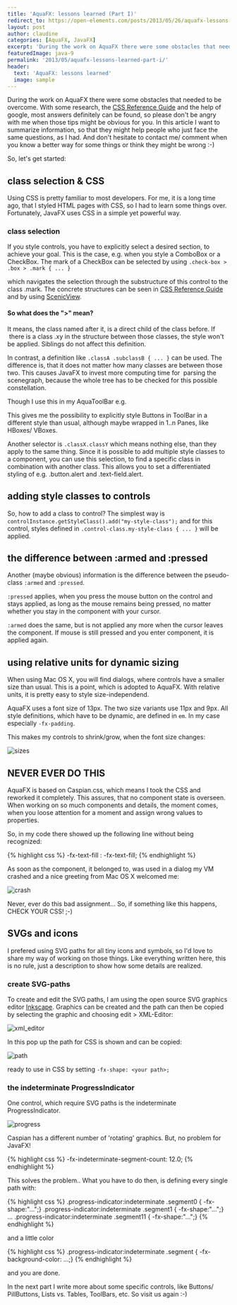 ```yaml
---
title: 'AquaFX: lessons learned (Part I)'
redirect_to: https://open-elements.com/posts/2013/05/26/aquafx-lessons-learned-part-i/
layout: post
author: claudine
categories: [AquaFX, JavaFX]
excerpt: 'During the work on AquaFX there were some obstacles that needed to be overcome. In this article I want to summarize information, so that they might help people who just face the same questions, as I had.'
featuredImage: java-9
permalink: '2013/05/aquafx-lessons-learned-part-i/'
header:
  text: 'AquaFX: lessons learned'
  image: sample
---
```

During the work on AquaFX there were some obstacles that needed to be overcome. With some research, the [CSS Reference Guide](http://docs.oracle.com/javafx/2/api/javafx/scene/doc-files/cssref.html) and the help of google, most answers definitely can be found, so please don't be angry with me when those tips might be obvious for you. In this article I want to summarize information, so that they might help people who just face the same questions, as I had. And don't hesitate to contact me/ comment when you know a better way for some things or think they might be wrong :-)

So, let's get started:

## class selection & CSS

Using CSS is pretty familiar to most developers. For me, it is a long time ago, that I styled HTML pages with CSS, so I had to learn some things over. Fortunately, JavaFX uses CSS in a simple yet powerful way.

### class selection

If you style controls, you have to explicitly select a desired section, to achieve your goal. This is the case, e.g. when you style a ComboBox or a CheckBox. The mark of a CheckBox can be selected by using `.check-box > .box > .mark { ... }`

which navigates the selection through the substructure of this control to the class .mark. The concrete structures can be seen in [CSS Reference Guide](http://docs.oracle.com/javafx/2/api/javafx/scene/doc-files/cssref.html) and by using [ScenicView](http://fxexperience.com/scenic-view/).

#### So what does the ">" mean?

It means, the class named after it, is a direct child of the class before. If  there is a class .xy in the structure between those classes, the style won't be applied. Siblings do not affect this definition.

In contrast, a definition like `.classA .subclassB { ... }` can be used. The difference is, that it does not matter how many classes are between those two. This causes JavaFX to invest more computing time for  parsing the scenegraph, because the whole tree has to be checked for this possible constellation.

Though I use this in my AquaToolBar e.g.

This gives me the possibility to explicitly style Buttons in ToolBar in a different style than usual, although maybe wrapped in 1..n Panes, like HBoxes/ VBoxes.

Another selector is `.classX.classY` which means nothing else, than they apply to the same thing. Since it is possible to add multiple style classes to a component, you can use this selection, to find a specific class in combination with another class. This allows you to set a differentiated styling of e.g. .button.alert and .text-field.alert.

## adding style classes to controls

So, how to add a class to control? The simplest way is `controlInstance.getStyleClass().add("my-style-class");` and for this control, styles defined in `.control-class.my-style-class { ... }` will be applied.

## the difference between :armed and :pressed

Another (maybe obvious) information is the difference between the pseudo-class `:armed` and `:pressed`.

`:pressed` applies, when you press the mouse button on the control and stays applied, as long as the mouse remains being pressed, no matter whether you stay in the component with your cursor.

`:armed` does the same, but is not applied any more when the cursor leaves the component. If mouse is still pressed and you enter component, it is applied again.

## using relative units for dynamic sizing

When using Mac OS X, you will find dialogs, where controls have a smaller size than usual. This is a point, which is adopted to AquaFX. With relative units, it is pretty easy to style size-independend.

AquaFX uses a font size of 13px. The two size variants use 11px and 9px. All style definitions, which have to be dynamic, are defined in `em`. In my case especially `-fx-padding`.

This makes my controls to shrink/grow, when the font size changes:

![sizes](/assets/posts/guigarage-legacy/sizes.png)

## NEVER EVER DO THIS

AquaFX is based on Caspian.css, which means I took the CSS and reworked it completely. This assures, that no component state is overseen. When working on so much components and details, the moment comes, when you loose attention for a moment and assign wrong values to properties.

So, in my code there showed up the following line without being recognized:

{% highlight css %}
-fx-text-fill : -fx-text-fill;
{% endhighlight %}

As soon as the component, it belonged to, was used in a dialog my VM crashed and a nice greeting from Mac OS X welcomed me:

![crash](/assets/posts/guigarage-legacy/crash.png)

Never, ever do this bad assignment... So, if something like this happens, CHECK YOUR CSS! ;-)

## SVGs and icons

I prefered using SVG paths for all tiny icons and symbols, so I'd love to share my way of working on those things. Like everything written here, this is no rule, just a description to show how some details are realized.

### create SVG-paths

To create and edit the SVG paths, I am using the open source SVG graphics editor [Inkscape](http://inkscape.org/download/?lang=de). Graphics can be created and the path can then be copied by selecting the graphic and choosing edit > XML-Editor:

![xml_editor](/assets/posts/guigarage-legacy/xml_editor.png)

In this pop up the path for CSS is shown and can be copied:

![path](/assets/posts/guigarage-legacy/path.png)

ready to use in CSS by setting `-fx-shape: <your path>;`

### the indeterminate ProgressIndicator

One control, which require SVG paths is the indeterminate ProgressIndicator.

![progress](/assets/posts/guigarage-legacy/progress.png)

Caspian has a different number of 'rotating' graphics. But, no problem for JavaFX!

{% highlight css %}
-fx-indeterminate-segment-count: 12.0;
{% endhighlight %}

This solves the problem.. What you have to do then, is defining every single path with:

{% highlight css %}
.progress-indicator:indeterminate .segment0 { -fx-shape:"...";}
.progress-indicator:indeterminate .segment1 { -fx-shape:"...";}
...
.progress-indicator:indeterminate .segment11 { -fx-shape:"...";}
{% endhighlight %}

and a little color

{% highlight css %}
.progress-indicator:indeterminate .segment { -fx-background-color: ...;}
{% endhighlight %}

and you are done.

In the next part I write more about some specific controls, like Buttons/ PillButtons, Lists vs. Tables, ToolBars, etc. So visit us again :-)
